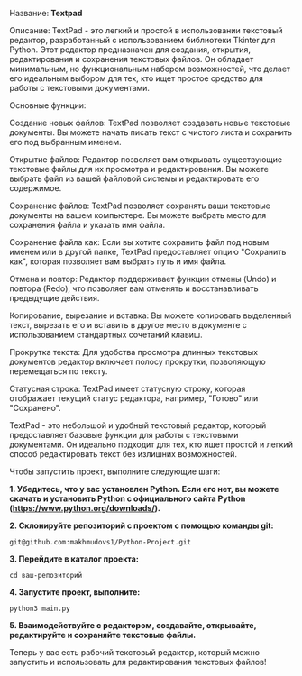 Название: **Textpad**

Описание:
TextPad - это легкий и простой в использовании текстовый редактор, разработанный с использованием библиотеки Tkinter для Python. Этот редактор предназначен для создания, открытия, редактирования и сохранения текстовых файлов. Он обладает минимальным, но функциональным набором возможностей, что делает его идеальным выбором для тех, кто ищет простое средство для работы с текстовыми документами.

Основные функции:

Создание новых файлов: TextPad позволяет создавать новые текстовые документы. Вы можете начать писать текст с чистого листа и сохранить его под выбранным именем.

Открытие файлов: Редактор позволяет вам открывать существующие текстовые файлы для их просмотра и редактирования. Вы можете выбрать файл из вашей файловой системы и редактировать его содержимое.

Сохранение файлов: TextPad позволяет сохранять ваши текстовые документы на вашем компьютере. Вы можете выбрать место для сохранения файла и указать имя файла.

Сохранение файла как: Если вы хотите сохранить файл под новым именем или в другой папке, TextPad предоставляет опцию "Сохранить как", которая позволяет вам выбрать путь и имя файла.

Отмена и повтор: Редактор поддерживает функции отмены (Undo) и повтора (Redo), что позволяет вам отменять и восстанавливать предыдущие действия.

Копирование, вырезание и вставка: Вы можете копировать выделенный текст, вырезать его и вставить в другое место в документе с использованием стандартных сочетаний клавиш.

Прокрутка текста: Для удобства просмотра длинных текстовых документов редактор включает полосу прокрутки, позволяющую перемещаться по тексту.

Статусная строка: TextPad имеет статусную строку, которая отображает текущий статус редактора, например, "Готово" или "Сохранено".

TextPad - это небольшой и удобный текстовый редактор, который предоставляет базовые функции для работы с текстовыми документами. Он идеально подходит для тех, кто ищет простой и легкий способ редактировать текст без излишних возможностей.

Чтобы запустить проект, выполните следующие шаги:

**1. Убедитесь, что у вас установлен Python. Если его нет, вы можете скачать и установить Python с официального сайта Python (https://www.python.org/downloads/).**

**2. Склонируйте репозиторий с проектом с помощью команды git:**

`git@github.com:makhmudovs1/Python-Project.git`


**3. Перейдите в каталог проекта:**

`cd ваш-репозиторий`

**4. Запустите проект, выполните:**

`python3 main.py`


**5. Взаимодействуйте с редактором, создавайте, открывайте, редактируйте и сохраняйте текстовые файлы.**

Теперь у вас есть рабочий текстовый редактор, который можно запустить и использовать для редактирования текстовых файлов!

